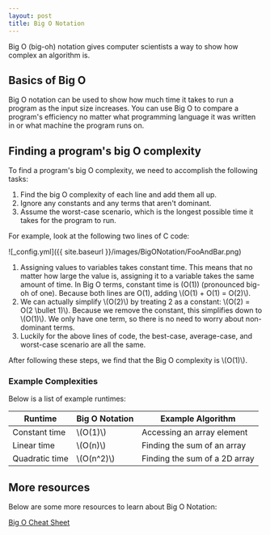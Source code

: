 ```yaml
---
layout: post
title: Big O Notation
---
```


Big O (big-oh) notation gives computer scientists a way to show how complex an algorithm is.

## Basics of Big O
Big O notation can be used to show how much time it takes to run a program as the input size increases.
You can use Big O to compare a program's efficiency no matter what programming language it was written in or what machine the program runs on.

## Finding a program's big O complexity
To find a program's big O complexity, we need to accomplish the following tasks:
1. Find the big O complexity of each line and add them all up.
2. Ignore any constants and any terms that aren't dominant.
3. Assume the worst-case scenario, which is the longest possible time it takes for the program to run.

For example, look at the following two lines of C code:

![_config.yml]({{ site.baseurl }}/images/BigONotation/FooAndBar.png)

1. Assigning values to variables takes constant time. This means that no matter how large the value is, assigning it to a variable takes the same amount of time.
In Big O terms, constant time is \(O(1)\) (pronounced big-oh of one). Because both lines are O(1), adding \\(O(1) + O(1) = O(2)\\). 
2. We can actually simplify \\(O(2)\\) by treating 2 as a constant: \\(O(2) = O(2 \bullet 1)\\). Because we remove the constant, this simplifies down to \\(O(1)\\).
We only have one term, so there is no need to worry about non-dominant terms.
3. Luckily for the above lines of code, the best-case, average-case, and worst-case scenario are all the same.

After following these steps, we find that the Big O complexity is \\(O(1)\\).

### Example Complexities
Below is a list of example runtimes:

| Runtime        | Big O Notation  | Example Algorithm             |
|----------------|-----------------|-------------------------------|
| Constant time  | \\(O(1)\\)      | Accessing an array element    |
| Linear time    | \\(O(n)\\)      | Finding the sum of an array   |
| Quadratic time | \\(O(n^2)\\)    | Finding the sum of a 2D array |

## More resources
Below are some more resources to learn about Big O Notation:

[Big O Cheat Sheet](https://www.bigocheatsheet.com/)

